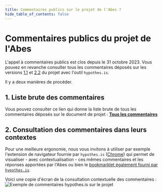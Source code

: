 ```yaml
---
title: Commentaires publics sur le projet de l'Abes ?
hide_table_of_contents: false
---
```


# Commentaires publics du projet de l'Abes

L'appel à commentaires publics est clos depuis le  31 octobre 2023.
Vous pouvez en revanche consulter tous les commentaires déposés sur les versions [1.1](/docs/1.1/projet2024) et [2.2](/docs/2.2/projet2024) du projet avec l'outil `hypothes.is`.

Il y a deux manières de procéder.

## 1. Liste brute des commentaires

Vous pouvez consulter ce lien qui donne la liste brute de tous les commentaires déposés sur le document de projet :
[**Tous les commentaires**](https://hypothes.is/search?q=url%3Ahttps%3A%2F%2Fprojet2024.abes.fr%2F*)


## 2. Consultation des commentaires dans leurs contextes

Pour une meilleure ergonomie, nous vous invitons à utiliser par exemple l'extension de navigateur fournie par `hypothes.is` ([Chrome](https://chrome.google.com/webstore/detail/hypothesis-web-pdf-annota/bjfhmglciegochdpefhhlphglcehbmek)) qui permet de visualiser - avec contextualisation - ces mêmes commentaires et les réponses apportées par l'Abes ou bien le [bookmarklet également fourni par `hypothes.is`](https://web.hypothes.is/start/).

Voici une copie d'écran de la consultation contextuelle des commentaires :  
![Exemple de commentaires hypothes.is sur le projet](/img/public-comments-example.png)